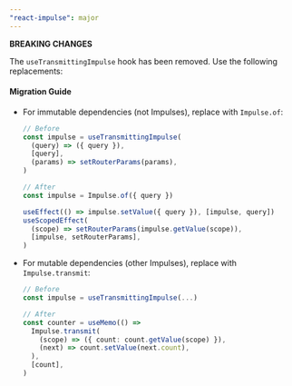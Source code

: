 ```yaml
---
"react-impulse": major
---
```


**BREAKING CHANGES**

The `useTransmittingImpulse` hook has been removed. Use the following replacements:

#### Migration Guide

- For immutable dependencies (not Impulses), replace with `Impulse.of`:

  ```ts
  // Before
  const impulse = useTransmittingImpulse(
    (query) => ({ query }),
    [query],
    (params) => setRouterParams(params),
  )

  // After
  const impulse = Impulse.of({ query })

  useEffect(() => impulse.setValue({ query }), [impulse, query])
  useScopedEffect(
    (scope) => setRouterParams(impulse.getValue(scope)),
    [impulse, setRouterParams],
  )
  ```

- For mutable dependencies (other Impulses), replace with `Impulse.transmit`:

  ```ts
  // Before
  const impulse = useTransmittingImpulse(...)

  // After
  const counter = useMemo(() =>
    Impulse.transmit(
      (scope) => ({ count: count.getValue(scope) }),
      (next) => count.setValue(next.count),
    ),
    [count],
  )
  ```

